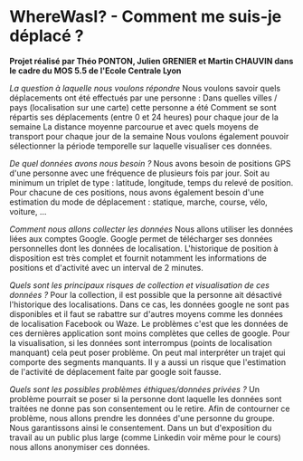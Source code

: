 # WhereWasI? - Comment me suis-je déplacé ?

**Projet réalisé par Théo PONTON, Julien GRENIER et Martin CHAUVIN dans le cadre du MOS 5.5 de l'Ecole Centrale Lyon**

*La question à laquelle nous voulons répondre*
Nous voulons savoir quels déplacements ont été effectués par une personne :
Dans quelles villes / pays (localisation sur une carte) cette personne a été
Comment se sont répartis ses déplacements (entre 0 et 24 heures) pour chaque jour de la semaine
La distance moyenne parcourue et avec quels moyens de transport pour chaque jour de la semaine
Nous voulons également pouvoir sélectionner la période temporelle sur laquelle visualiser ces données.

*De quel données avons nous besoin ?*
Nous avons besoin de positions GPS d'une personne avec une fréquence de plusieurs fois par jour. Soit au minimum un triplet de type : latitude, longitude, temps du relevé de position.
Pour chacune de ces positions, nous avons également besoin d'une estimation du mode de déplacement : statique, marche, course, vélo, voiture, ...

*Comment nous allons collecter les données*
Nous allons utiliser les données liées aux comptes Google. Google permet de télécharger ses données personnelles dont les données de localisation. L'historique de position à disposition est très complet et fournit notamment les informations de positions et d'activité avec un interval de 2 minutes.

*Quels sont les principaux risques de collection et visualisation de ces données ?*
Pour la collection, il est possible que la personne ait désactivé l'historique des localisations. Dans ce cas, les données google ne sont pas disponibles et il faut se rabattre sur d'autres moyens comme les données de localisation Facebook ou Waze. Le problèmes c'est que les données de ces dernières application sont moins complètes que celles de google.
Pour la visualisation, si les données sont interrompus (points de localisation manquant) cela peut poser problème. On peut mal interpréter un trajet qui comporte des segments manquants. Il y a aussi un risque que l'estimation de l'activité de déplacement faite par google soit fausse.

*Quels sont les possibles problèmes éthiques/données privées ?*
Un problème pourrait se poser si la personne dont laquelle les données sont traitées ne donne pas son consentement ou le retire. Afin de contourner ce problème, nous allons prendre les données d'une personne du groupe. Nous garantissons ainsi le consentement.
Dans un but d'exposition du travail au un public plus large (comme Linkedin voir même pour le cours) nous allons anonymiser ces données.
